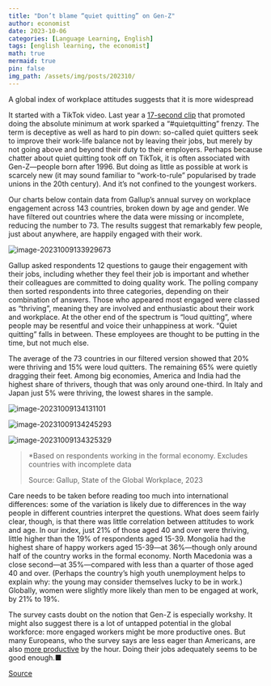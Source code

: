 ```yaml
---
title: "Don’t blame “quiet quitting” on Gen-Z"
author: economist
date: 2023-10-06
categories: [Language Learning, English]
tags: [english learning, the economist]
math: true
mermaid: true
pin: false
img_path: /assets/img/posts/202310/
---
```



A global index of workplace attitudes suggests that it is more widespread

It started with a TikTok video. Last year a [17-second clip](https://www.economist.com/business/2022/09/08/why-the-fuss-over-quiet-quitting) that promoted doing the absolute minimum at work sparked a “#quietquitting” frenzy. The term is deceptive as well as hard to pin down: so-called quiet quitters seek to improve their work-life balance not by leaving their jobs, but merely by not going above and beyond their duty to their employers. Perhaps because chatter about quiet quitting took off on TikTok, it is often associated with Gen-Z—people born after 1996. But doing as little as possible at work is scarcely new (it may sound familiar to “work-to-rule” popularised by trade unions in the 20th century). And it’s not confined to the youngest workers.

Our charts below contain data from Gallup’s annual survey on workplace engagement across 143 countries, broken down by age and gender. We have filtered out countries where the data were missing or incomplete, reducing the number to 73. The results suggest that remarkably few people, just about anywhere, are happily engaged with their work.

![image-20231009133929673](image-20231009133929673.png)

Gallup asked respondents 12 questions to gauge their engagement with their jobs, including whether they feel their job is important and whether their colleagues are committed to doing quality work. The polling company then sorted respondents into three categories, depending on their combination of answers. Those who appeared most engaged were classed as “thriving”, meaning they are involved and enthusiastic about their work and workplace. At the other end of the spectrum is “loud quitting”, where people may be resentful and voice their unhappiness at work. “Quiet quitting” falls in between. These employees are thought to be putting in the time, but not much else.

The average of the 73 countries in our filtered version showed that 20% were thriving and 15% were loud quitters. The remaining 65% were quietly dragging their feet. Among big economies, America and India had the highest share of thrivers, though that was only around one-third. In Italy and Japan just 5% were thriving, the lowest shares in the sample.

![image-20231009134131101](image-20231009134131101.png)

![image-20231009134245293](image-20231009134245293.png)

![image-20231009134325329](image-20231009134325329.png)

> *Based on respondents working in the formal economy. Excludes countries with incomplete data
>
> Source: Gallup, State of the Global Workplace, 2023

Care needs to be taken before reading too much into international differences: some of the variation is likely due to differences in the way people in different countries interpret the questions. What does seem fairly clear, though, is that there was little correlation between attitudes to work and age. In our index, just 21% of those aged 40 and over were thriving, little higher than the 19% of respondents aged 15-39. Mongolia had the highest share of happy workers aged 15-39—at 36%—though only around half of the country works in the formal economy. North Macedonia was a close second—at 35%—compared with less than a quarter of those aged 40 and over. (Perhaps the country’s high youth unemployment helps to explain why: the young may consider themselves lucky to be in work.) Globally, women were slightly more likely than men to be engaged at work, by 21% to 19%.

The survey casts doubt on the notion that Gen-Z is especially workshy. It might also suggest there is a lot of untapped potential in the global workforce: more engaged workers might be more productive ones. But many Europeans, who the survey says are less eager than Americans, are also [more productive](https://www.economist.com/graphic-detail/2023/10/04/productivity-has-grown-faster-in-western-europe-than-in-america) by the hour. Doing their jobs adequately seems to be good enough.■



[Source](https://www.economist.com/graphic-detail/2023/10/06/dont-blame-quiet-quitting-on-gen-z)



